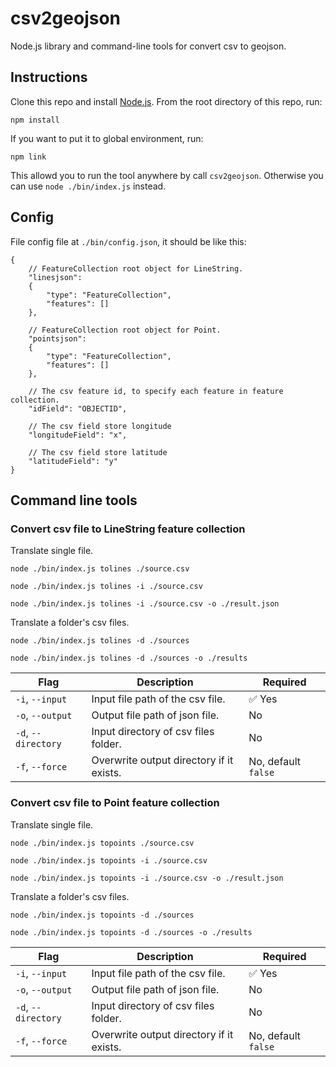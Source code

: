 # csv2geojson

Node.js library and command-line tools for convert csv to geojson.

## Instructions

Clone this repo and install [Node.js](http://nodejs.org/).  From the root directory of this repo, run:
```
npm install
```

If you want to put it to global environment, run:
```
npm link
```
This allowd you to run the tool anywhere by call `csv2geojson`. Otherwise you can use `node ./bin/index.js` instead.

## Config

File config file at `./bin/config.json`, it should be like this:
```
{
    // FeatureCollection root object for LineString.
    "linesjson":
    {
        "type": "FeatureCollection",
        "features": []
    },

    // FeatureCollection root object for Point.
    "pointsjson":
    {
        "type": "FeatureCollection",
        "features": []
    },

    // The csv feature id, to specify each feature in feature collection.
    "idField": "OBJECTID",

    // The csv field store longitude
    "longitudeField": "x",

    // The csv field store latitude
    "latitudeField": "y"
}
```

## Command line tools

### Convert csv file to LineString feature collection

Translate single file.

```
node ./bin/index.js tolines ./source.csv
```
```
node ./bin/index.js tolines -i ./source.csv
```
```
node ./bin/index.js tolines -i ./source.csv -o ./result.json
```

Translate a folder's csv files.

```
node ./bin/index.js tolines -d ./sources
```
```
node ./bin/index.js tolines -d ./sources -o ./results
```

|Flag|Description|Required|
|----|-----------|--------|
|`-i`, `--input`|Input file path of the csv file.| :white_check_mark: Yes|
|`-o`, `--output`|Output file path of json file.|No|
|`-d`, `--directory`|Input directory of csv files folder.|No|
|`-f`, `--force`|Overwrite output directory if it exists.|No, default `false`|

### Convert csv file to Point feature collection

Translate single file.

```
node ./bin/index.js topoints ./source.csv
```
```
node ./bin/index.js topoints -i ./source.csv
```
```
node ./bin/index.js topoints -i ./source.csv -o ./result.json
```

Translate a folder's csv files.

```
node ./bin/index.js topoints -d ./sources
```
```
node ./bin/index.js topoints -d ./sources -o ./results
```

|Flag|Description|Required|
|----|-----------|--------|
|`-i`, `--input`|Input file path of the csv file.| :white_check_mark: Yes|
|`-o`, `--output`|Output file path of json file.|No|
|`-d`, `--directory`|Input directory of csv files folder.|No|
|`-f`, `--force`|Overwrite output directory if it exists.|No, default `false`|
